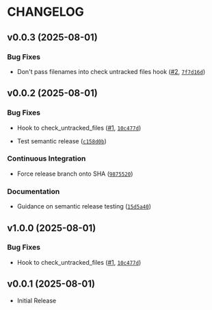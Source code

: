 # CHANGELOG

<!-- version list -->

## v0.0.3 (2025-08-01)

### Bug Fixes

- Don't pass filenames into check untracked files hook
  ([#2](https://github.com/adaptivekind/pre-commit-hooks/pull/2),
  [`7f7d16d`](https://github.com/adaptivekind/pre-commit-hooks/commit/7f7d16dab8392d3c6ef9ae83f0a03166c3474581))


## v0.0.2 (2025-08-01)

### Bug Fixes

- Hook to check_untracked_files ([#1](https://github.com/adaptivekind/pre-commit-hooks/pull/1),
  [`10c477d`](https://github.com/adaptivekind/pre-commit-hooks/commit/10c477d079ec278b68d43ca7018f4e3a7990a968))

- Test semantic release
  ([`c158d0b`](https://github.com/adaptivekind/pre-commit-hooks/commit/c158d0bcd353114383ace398d32c01673c67db4f))

### Continuous Integration

- Force release branch onto SHA
  ([`9875520`](https://github.com/adaptivekind/pre-commit-hooks/commit/9875520af7fd0eb6201ed337697b5199670dd8ce))

### Documentation

- Guidance on semantic release testing
  ([`15d5a40`](https://github.com/adaptivekind/pre-commit-hooks/commit/15d5a407645977aceea79bcd4743ac1b7151ecbb))


## v1.0.0 (2025-08-01)

### Bug Fixes

- Hook to check_untracked_files ([#1](https://github.com/adaptivekind/pre-commit-hooks/pull/1),
  [`10c477d`](https://github.com/adaptivekind/pre-commit-hooks/commit/10c477d079ec278b68d43ca7018f4e3a7990a968))


## v0.0.1 (2025-08-01)

- Initial Release
